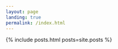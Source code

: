 ```yaml
---
layout: page
landing: true
permalink: /index.html
---
```


{% include posts.html posts=site.posts %}
